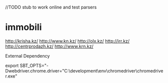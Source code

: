 //TODO stub to work online and test parsers

immobili
========
http://krisha.kz/
http://www.kn.kz/
http://olx.kz/
http://irr.kz/
http://centrprodazh.kz/
http://www.krn.kz/

External Dependency

export SBT_OPTS="-Dwebdriver.chrome.driver="C:\development\env\chromedriver\chromedriver.exe"
